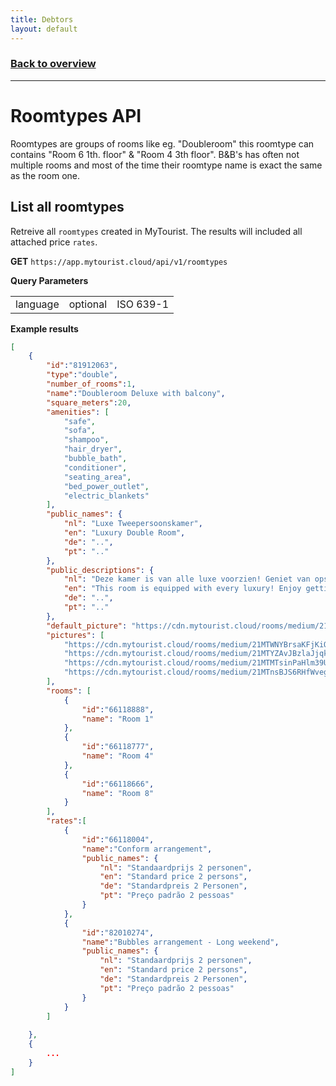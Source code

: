 ```yaml
---
title: Debtors
layout: default
---
```

### [Back to overview](index.html#api-endpoints)
---
# Roomtypes API
Roomtypes are groups of rooms like eg. "Doubleroom" this roomtype can contains "Room 6 1th. floor" & "Room 4 3th floor". B&B's has often not multiple rooms and most of the time their roomtype name is exact the same as the room one.

## List all roomtypes
Retreive all `roomtypes` created in MyTourist. The results will included all attached price `rates`.

**GET** `https://app.mytourist.cloud/api/v1/roomtypes`

**Query Parameters**
<table>
    <tr><td>language</td><td>optional</td><td>ISO 639-1</td></tr>
</table>

**Example results**
```JSON
[
    {
        "id":"81912063",
        "type":"double",
        "number_of_rooms":1,
        "name":"Doubleroom Deluxe with balcony",
	    "square_meters":20,
        "amenities": [
            "safe",
            "sofa",
            "shampoo",
            "hair_dryer",
            "bubble_bath",
            "conditioner",
            "seating_area",
            "bed_power_outlet",
            "electric_blankets"
        ],
        "public_names": {
            "nl": "Luxe Tweepersoonskamer",
            "en": "Luxury Double Room",
            "de": "..",
            "pt": ".."
        },
        "public_descriptions": {
            "nl": "Deze kamer is van alle luxe voorzien! Geniet van opstaan tot bedtijd van de prachtige uitzichten...",
            "en": "This room is equipped with every luxury! Enjoy getting up to bedtime from the beautiful views...",
            "de": "..",
            "pt": ".."
        },
        "default_picture": "https://cdn.mytourist.cloud/rooms/medium/21MTYZAvJBzlaJjqkPGpmhuxPewWqe0yHl3RY2W4EryoYqUh11iSGwXFLrjxK0hEx3ia.jpg",
        "pictures": [
            "https://cdn.mytourist.cloud/rooms/medium/21MTWNYBrsaKFjKiOm6bFuxDxeBADX2lOBR2QYcd3NmlvSD2mSAnHrLZsf4wWA349fO4.jpg",
            "https://cdn.mytourist.cloud/rooms/medium/21MTYZAvJBzlaJjqkPGpmhuxPewWqe0yHl3RY2W4EryoYqUh11iSGwXFLrjxK0hEx3ia.jpg",
            "https://cdn.mytourist.cloud/rooms/medium/21MTMTsinPaHlm39UEz63xG1lJzkz3ZakoncxsVZAwUb9q6h8u5NOWU1eHPwQHjpzi7K.jpg",
            "https://cdn.mytourist.cloud/rooms/medium/21MTnsBJS6RHfWvegrY6GhAzFHMdsanddCdNtmnYyDwcmKlT3XiBGr8ehxmptcU88sNp.jpg"
        ],
        "rooms": [
            {
                "id":"66118888",
                "name": "Room 1"
            },
            {
                "id":"66118777",
                "name": "Room 4"
            },
            {
                "id":"66118666",
                "name": "Room 8"
            }
        ],
        "rates":[
            {
                "id":"66118004",
                "name":"Conform arrangement",
                "public_names": {
                    "nl": "Standaardprijs 2 personen",
                    "en": "Standard price 2 persons",
                    "de": "Standardpreis 2 Personen",
                    "pt": "Preço padrão 2 pessoas"
                }
            },
            {
                "id":"82010274",
                "name":"Bubbles arrangement - Long weekend",
                "public_names": {
                    "nl": "Standaardprijs 2 personen",
                    "en": "Standard price 2 persons",
                    "de": "Standardpreis 2 Personen",
                    "pt": "Preço padrão 2 pessoas"
                }
            }
        ]
        
    },
    {
        ...
    }
]
```
